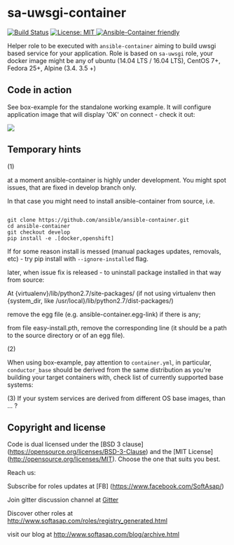 sa-uwsgi-container
==================

[![Build Status](https://travis-ci.org/softasap/sa-uwsgi-container.svg?branch=master)](https://travis-ci.org/softasap/sa-uwsgi-container)
[![License: MIT][softasap-license-image] ][softasap-license-url]
[![Ansible-Container friendly][ansible-container-image] ][ansible-container-url]


[ansible-container-image]: https://img.shields.io/badge/ansible--container-ready-brightgreen.svg
[ansible-container-url]: http://bit.ly/ansible-container
[softasap-license-image]: https://img.shields.io/badge/License-MIT-yellow.svg
[softasap-license-url]: https://opensource.org/licenses/MIT


Helper role to be executed with `ansible-container` aiming to build uwsgi based service for your application. Role is based on `sa-uwsgi` role,
your docker image might be any of ubuntu (14.04 LTS / 16.04 LTS), CentOS 7+, Fedora 25+, Alpine (3.4. 3.5 +)



Code in action
--------------

See box-example for the standalone working example. It will configure application
image that will display 'OK' on connect - check it out:

[![](https://github.com/play-with-docker/stacks/raw/cff22438cb4195ace27f9b15784bbb497047afa7/assets/images/button.png)](http://play-with-docker.com?stack=https://raw.githubusercontent.com/softasap/sa-uwsgi-container/master/box-example/docker-compose-try.yml)


Temporary hints
---------------

(1)

at a moment ansible-container is highly under development. You might spot issues, that are fixed in develop branch only.

In that case you might need to install ansible-container from source, i.e.

```shell

git clone https://github.com/ansible/ansible-container.git
cd ansible-container
git checkout develop
pip install -e .[docker,openshift]
```

If for some reason install is messed (manual packages updates, removals, etc) - try pip install with `--ignore-installed` flag.

later, when issue fix is released - to uninstall package installed in that way from source:

At {virtualenv}/lib/python2.7/site-packages/ (if not using virtualenv then {system_dir, like /usr/local}/lib/python2.7/dist-packages/)

remove the egg file (e.g. ansible-container.egg-link) if there is any;

from file easy-install.pth, remove the corresponding line (it should be a path to the source directory or of an egg file).

(2)

When using box-example, pay attention to `container.yml`, in particular, `conductor_base` should be derived
from the same distribution as you're building your target containers with, check list of currently supported base systems:


(3)
  If your system services are derived from different OS base images, than ... ?


Copyright and license
---------------------

Code is dual licensed under the [BSD 3 clause] (https://opensource.org/licenses/BSD-3-Clause) and the [MIT License] (http://opensource.org/licenses/MIT). Choose the one that suits you best.

Reach us:

Subscribe for roles updates at [FB] (https://www.facebook.com/SoftAsap/)

Join gitter discussion channel at [Gitter](https://gitter.im/softasap)

Discover other roles at  http://www.softasap.com/roles/registry_generated.html

visit our blog at http://www.softasap.com/blog/archive.html

